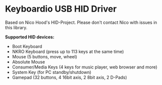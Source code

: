 Keyboardio USB HID Driver
=========================

Based on Nico Hood's HID-Project. Please don't contact Nico with issues in this library.

**Supported HID devices:**
* Boot Keyboard 
* NKRO Keyboard (press up to 113 keys at the same time)
* Mouse (5 buttons, move, wheel)
* Absolute Mouse
* Consumer/Media Keys (4 keys for music player, web browser and more)
* System Key (for PC standby/shutdown)
* Gamepad (32 buttons, 4 16bit axis, 2 8bit axis, 2 D-Pads)

